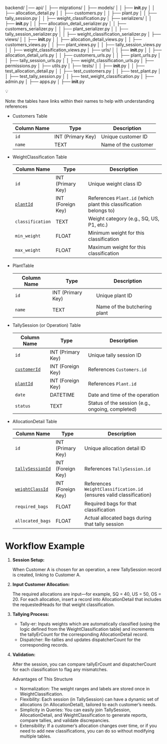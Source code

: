 backend/
│── api/
│   ├── migrations/
│   ├── models/
│   │   ├── __init__.py
│   │   ├── allocation_detail.py
│   │   ├── customers.py
│   │   ├── plant.py
│   │   ├── tally_session.py
│   │   ├── weight_classification.py
│   ├── serializers/
│   │   ├── __init__.py
│   │   ├── allocation_detail_serializer.py
│   │   ├── customers_serializer.py
│   │   ├── plant_serializer.py
│   │   ├── tally_session_serializer.py
│   │   ├── weight_classification_serializer.py
│   ├── views/
│   │   ├── __init__.py
│   │   ├── allocation_detail_views.py
│   │   ├── customers_views.py
│   │   ├── plant_views.py
│   │   ├── tally_session_views.py
│   │   ├── weight_classification_views.py
│   ├── urls/
│   │   ├── __init__.py
│   │   ├── allocation_detail_urls.py
│   │   ├── customers_urls.py
│   │   ├── plant_urls.py
│   │   ├── tally_session_urls.py
│   │   ├── weight_classification_urls.py
│   ├── permissions.py
│   ├── utils.py
│   ├── tests/
│   │   ├── __init__.py
│   │   ├── test_allocation_detail.py
│   │   ├── test_customers.py
│   │   ├── test_plant.py
│   │   ├── test_tally_session.py
│   │   ├── test_weight_classification.py
│   ├── admin.py
│   ├── apps.py
│   ├── __init__.py



<aside>
💡

Note: the tables have links within their names to help with understanding references

</aside>

- Customers Table
    
    
    | Column Name | Type | Description |
    | --- | --- | --- |
    | `id` | INT (Primary Key) | Unique customer ID |
    | `name` | TEXT | Name of the customer |
- WeightClassification Table
    
    
    | Column Name | Type | Description |
    | --- | --- | --- |
    | `id` | INT (Primary Key) | Unique weight class ID |
    | [`plantId`](https://www.notion.so/Database-Structure-1b4d4d3f7db780c9bbd7c98e8dab1259?pvs=21) | INT (Foreign Key) | References `Plant.id` (which plant this classification belongs to) |
    | `classification` | TEXT | Weight category (e.g., SQ, US, P1, etc.) |
    | `min_weight` | FLOAT | Minimum weight for this classification |
    | `max_weight` | FLOAT | Maximum weight for this classification |
- PlantTable
    
    
    | Column Name | Type | Description |
    | --- | --- | --- |
    | `id` | INT (Primary Key) | Unique plant ID |
    | `name` | TEXT | Name of the butchering plant |
- TallySession (or Operation) Table
    
    
    | Column Name | Type | Description |
    | --- | --- | --- |
    | `id` | INT (Primary Key) | Unique tally session ID |
    | [`customerId`](https://www.notion.so/Database-Structure-1b4d4d3f7db780c9bbd7c98e8dab1259?pvs=21) | INT (Foreign Key) | References `Customers.id` |
    | [`plantId`](https://www.notion.so/Database-Structure-1b4d4d3f7db780c9bbd7c98e8dab1259?pvs=21) | INT (Foreign Key) | References `Plant.id` |
    | `date` | DATETIME | Date and time of the operation |
    | `status` | TEXT | Status of the session (e.g., ongoing, completed) |
- AllocationDetail Table
    
    
    | Column Name | Type | Description |
    | --- | --- | --- |
    | `id` | INT (Primary Key) | Unique allocation detail ID |
    | [`tallySessionId`](https://www.notion.so/Database-Structure-1b4d4d3f7db780c9bbd7c98e8dab1259?pvs=21) | INT (Foreign Key) | References `TallySession.id` |
    | [`weightClassId`](https://www.notion.so/Database-Structure-1b4d4d3f7db780c9bbd7c98e8dab1259?pvs=21) | INT (Foreign Key) | References `WeightClassification.id` (ensures valid classification) |
    | `required_bags` | FLOAT | Required bags for that classification |
    | `allocated_bags` | FLOAT | Actual allocated bags during that tally session |

# Workflow Example

1. **Session Setup:**
    
    When Customer A is chosen for an operation, a new TallySession record is created, linking to Customer A.
    
2. **Input Customer Allocation:**
    
    The required allocations are input—for example, SQ = 40, US = 50, OS = 20. For each allocation, insert a record into AllocationDetail that includes the requestedHeads for that weight classification.
    
3. **Tallying Process:**
    - Tally-er: Inputs weights which are automatically classified (using the logic defined from the WeightClassification table) and increments the tallyErCount for the corresponding AllocationDetail record.
    - Dispatcher: Re-tallies and updates dispatcherCount for the corresponding records.
4. **Validation:**
    
    After the session, you can compare tallyErCount and dispatcherCount for each classification to flag any mismatches.
    
    Advantages of This Structure
    
    - Normalization: The weight ranges and labels are stored once in WeightClassification.
    - Flexibility: Each session (in TallySession) can have a dynamic set of allocations (in AllocationDetail), tailored to each customer’s needs.
    - Simplicity in Queries: You can easily join TallySession, AllocationDetail, and WeightClassification to generate reports, compare tallies, and validate discrepancies.
    - Extensibility: If a customer’s allocation changes over time, or if you need to add new classifications, you can do so without modifying multiple tables.
